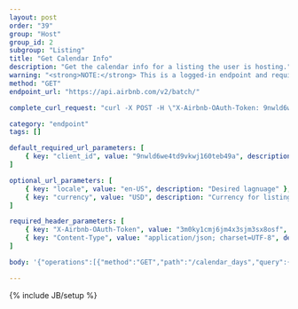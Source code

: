 ```yaml
---
layout: post
order: "39"
group: "Host"
group_id: 2
subgroup: "Listing"
title: "Get Calendar Info"
description: "Get the calendar info for a listing the user is hosting."
warning: "<strong>NOTE:</strong> This is a logged-in endpoint and requires an <strong>access_token</strong>. See <a href=\"#login-by-email\">Login Endpoints.</a>"
method: "GET"
endpoint_url: "https://api.airbnb.com/v2/batch/"

complete_curl_request: "curl -X POST -H \"X-Airbnb-OAuth-Token: 9nwld6we4td9vkwj160teb49a\" -H \"Content-Type: application/json; charset=UTF-8\" --data-binary '{\"operations\":[{\"method\":\"GET\",\"path\":\"/calendar_days\",\"query\":{\"start_date\":\"2016-01-30\",\"listing_id\":\"12132179\",\"_format\":\"host_calendar\",\"end_date\":\"2017-03-30\"}},{\"method\":\"GET\",\"path\":\"/dynamic_pricing_controls/12132179\",\"query\":{}}],\"_transaction\":false}' --compressed https://api.airbnb.com/v2/batch/?client_id=3092nxybyb0otqw18e8nh5nty&locale=en-US&currency=USD"

category: "endpoint"
tags: []

default_required_url_parameters: [
	{ key: "client_id", value: "9nwld6we4td9vkwj160teb49a", description: "API Key" }
]

optional_url_parameters: [
	{ key: "locale", value: "en-US", description: "Desired lagnuage" },
	{ key: "currency", value: "USD", description: "Currency for listings" }
]

required_header_parameters: [
	{ key: "X-Airbnb-OAuth-Token", value: "3m0ky1cmj6jm4x3sjm3sx8osf", description: "Airbnb auth token (from auth-ing with login endpoints)" },
	{ key: "Content-Type", value: "application/json; charset=UTF-8", description: "Content type" }
]

body: '{"operations":[{"method":"GET","path":"/calendar_days","query":{"start_date":"2016-01-30","listing_id":"12132179","_format":"host_calendar","end_date":"2017-03-30"}},{"method":"GET","path":"/dynamic_pricing_controls/12132179","query":{}}],"_transaction":false}'

---
```

{% include JB/setup %}
